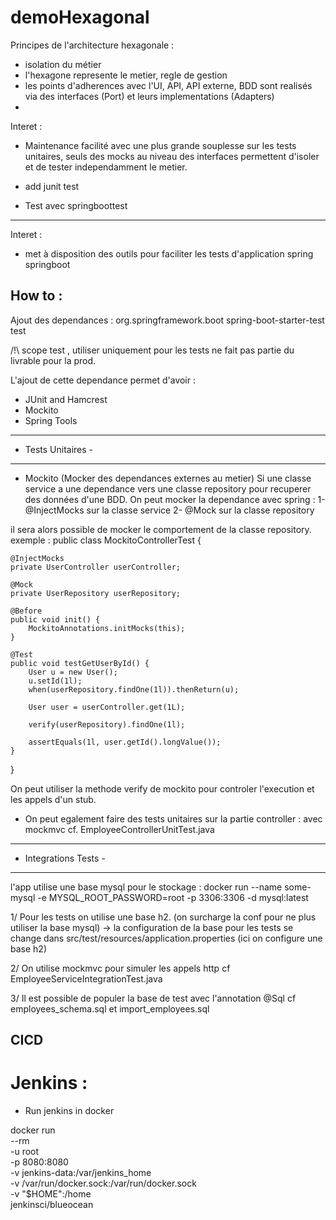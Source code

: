 # demoHexagonal
Principes de l'architecture hexagonale :
- isolation du métier
- l'hexagone represente le metier, regle de gestion
- les points d'adherences avec l'UI, API, API externe, BDD sont realisés via des interfaces (Port) et leurs implementations (Adapters)
-

Interet :
- Maintenance facilité avec une plus grande souplesse sur les tests unitaires, seuls des mocks au niveau des interfaces permettent d'isoler et de tester independamment le metier.


- add junit test


- Test avec springboottest
---------------------------
Interet :
- met à disposition des outils pour faciliter les tests d'application spring springboot


How to :
--------

Ajout des dependances :
<dependency>
    <groupId>org.springframework.boot</groupId>
    <artifactId>spring-boot-starter-test</artifactId>
    <scope>test</scope>
</dependency>

/!\ scope test , utiliser uniquement pour les tests ne fait pas partie du livrable pour la prod.

L'ajout de cette dependance permet d'avoir :
- JUnit and Hamcrest
- Mockito
- Spring Tools


-------------------
- Tests Unitaires -
-------------------

- Mockito (Mocker des dependances externes au metier)
Si une classe service a une dependance vers une classe repository pour recuperer des données d'une BDD.
On peut mocker la dependance avec spring :
  1- @InjectMocks sur la classe service
  2- @Mock sur la classe repository

il sera alors possible de mocker le comportement de la classe repository.
exemple :
public class MockitoControllerTest {

    @InjectMocks
    private UserController userController;

    @Mock
    private UserRepository userRepository;

    @Before
    public void init() {
        MockitoAnnotations.initMocks(this);
    }

    @Test
    public void testGetUserById() {
        User u = new User();
        u.setId(1l);
        when(userRepository.findOne(1l)).thenReturn(u);

        User user = userController.get(1L);

        verify(userRepository).findOne(1l);

        assertEquals(1l, user.getId().longValue());
    }
}

On peut utiliser la methode verify  de mockito pour controler l'execution et les appels d'un stub.

- On peut egalement faire des tests unitaires sur la partie controller :
avec mockmvc
cf. EmployeeControllerUnitTest.java



----------------------
- Integrations Tests -
----------------------

l'app utilise une base mysql pour le stockage :
 docker run --name some-mysql -e MYSQL_ROOT_PASSWORD=root -p 3306:3306 -d mysql:latest

1/ Pour les tests on utilise une base h2. (on surcharge la conf pour ne plus utiliser la base mysql)
 -> la configuration de la base pour les tests se change dans src/test/resources/application.properties (ici on configure une base h2)

2/ On utilise mockmvc pour simuler les appels http
cf EmployeeServiceIntegrationTest.java

3/ Il est possible de populer la base de test avec l'annotation @Sql
cf employees_schema.sql et import_employees.sql

## CICD

# Jenkins :
- Run jenkins in docker

docker run \
  --rm \
  -u root \
  -p 8080:8080 \
  -v jenkins-data:/var/jenkins_home \
  -v /var/run/docker.sock:/var/run/docker.sock \
  -v "$HOME":/home \
  jenkinsci/blueocean
